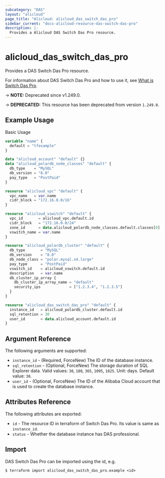 ```yaml
---
subcategory: "DAS"
layout: "alicloud"
page_title: "Alicloud: alicloud_das_switch_das_pro"
sidebar_current: "docs-alicloud-resource-das-switch-das-pro"
description: |-
  Provides a Alicloud DAS Switch Das Pro resource.
---
```


# alicloud_das_switch_das_pro

Provides a DAS Switch Das Pro resource.

For information about DAS Switch Das Pro and how to use it, see [What is Switch Das Pro](https://www.alibabacloud.com/help/en/database-autonomy-service/latest/enabledaspro).

-> **NOTE:** Deprecated since v1.249.0.

-> **DEPRECATED:**  This resource has been deprecated from version `1.249.0`.

## Example Usage

Basic Usage

```terraform
variable "name" {
  default = "tfexample"
}

data "alicloud_account" "default" {}
data "alicloud_polardb_node_classes" "default" {
  db_type    = "MySQL"
  db_version = "8.0"
  pay_type   = "PostPaid"
}

resource "alicloud_vpc" "default" {
  vpc_name   = var.name
  cidr_block = "172.16.0.0/16"
}

resource "alicloud_vswitch" "default" {
  vpc_id       = alicloud_vpc.default.id
  cidr_block   = "172.16.0.0/24"
  zone_id      = data.alicloud_polardb_node_classes.default.classes[0].zone_id
  vswitch_name = var.name
}

resource "alicloud_polardb_cluster" "default" {
  db_type       = "MySQL"
  db_version    = "8.0"
  db_node_class = "polar.mysql.x4.large"
  pay_type      = "PostPaid"
  vswitch_id    = alicloud_vswitch.default.id
  description   = var.name
  db_cluster_ip_array {
    db_cluster_ip_array_name = "default"
    security_ips             = ["1.2.3.4", "1.2.3.5"]
  }
}

resource "alicloud_das_switch_das_pro" "default" {
  instance_id   = alicloud_polardb_cluster.default.id
  sql_retention = 30
  user_id       = data.alicloud_account.default.id
}
```

## Argument Reference

The following arguments are supported:

* `instance_id` - (Required, ForceNew) The ID of the database instance.
* `sql_retention` - (Optional, ForceNew) The storage duration of SQL Explorer data. Valid values: `30`, `180`, `365`, `1095`, `1825`. Unit: days. Default value: `30`.
* `user_id` - (Optional, ForceNew) The ID of the Alibaba Cloud account that is used to create the database instance.

## Attributes Reference

The following attributes are exported:

* `id` - The resource ID in terraform of Switch Das Pro. Its value is same as `instance_id`.
* `status` - Whether the database instance has DAS professional.

## Import

DAS Switch Das Pro can be imported using the id, e.g.

```shell
$ terraform import alicloud_das_switch_das_pro.example <id>
```
